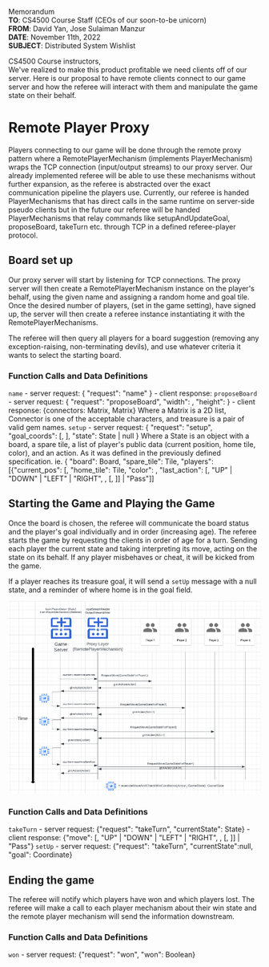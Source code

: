 Memorandum  
**TO**: CS4500 Course Staff (CEOs of our soon-to-be unicorn)  
**FROM**: David Yan, Jose Sulaiman Manzur  
**DATE**: November 11th, 2022  
**SUBJECT**: Distributed System Wishlist

CS4500 Course instructors,  
We've realized to make this product profitable we need clients off of our server. Here is our proposal to have remote
clients connect to our game server and how the referee will interact with them and manipulate the game state on their 
behalf.

# Remote Player Proxy
Players connecting to our game will be done through the remote proxy pattern where a RemotePlayerMechanism (implements PlayerMechanism)
wraps the TCP connection (input/output streams) to our proxy server. Our already implemented referee will be able to use these
mechanisms without further expansion, as the referee is abstracted over the exact communication pipeline the players use. 
Currently, our referee is handed PlayerMechanisms that has direct calls in the same runtime on server-side pseudo clients
but in the future  our referee will be handed PlayerMechanisms that relay commands like setupAndUpdateGoal, proposeBoard,
takeTurn etc. through TCP in a defined referee-player protocol.

## Board set up
Our proxy server will start by listening for TCP connections. The proxy server will then create a RemotePlayerMechanism instance on
the player's behalf, using the given name and assigning a random home and goal tile.
Once the desired number of players, (set in the game setting), have signed up, the server will then create a referee instance 
instantiating it with the RemotePlayerMechanisms.

The referee will then query all players for a board suggestion (removing any exception-raising, non-terminating devils),
and use whatever criteria it wants to select the starting board.

### Function Calls and Data Definitions
`name`
	- server request: { "request": "name" }
    - client response: <String>
`proposeBoard`
	- server request: { "request": "proposeBoard", "width": <Int>, "height": <Int> }
	- client response: {connectors: Matrix<Connector>, Matrix<Treasure>}
		Where a Matrix is a 2D list, Connector is one of the acceptable characters,
		and treasure is a pair of valid gem names.
`setup`
	- server request: { "request": "setup", "goal_coords": [<Int>, <Int>], "state": State | null }
		Where a State is an object with a board, a spare tile, a list of player's public data (current position, home tile, color),
		and an action. As it was defined in the previously defined specification. ie. { "board": Board, "spare_tile": Tile, 
"players": [{"current_pos": [<Int><Int>, "home_tile": Tile, "color": <String>, "last_action": [<Int>, "UP" | "DOWN" | "LEFT" | "RIGHT", <Int>, [<Int>, <Int>]] | "Pass"]]

## Starting the Game and Playing the Game
Once the board is chosen, the referee will communicate the board status and the player's goal individually and in order (increasing age).
The referee starts the game by requesting the clients in order of age for a turn. Sending each player the current state and 
taking interpreting its move, acting on the state on its behalf.
If any player misbehaves or cheat, it will be kicked from the game.

If a player reaches its treasure goal, it will send a `setUp` message with a null state, and a reminder of where 
home is in the goal field.

![Sequence diagram of 4 users and a game server.](proxy_server_cs4500.PNG)

### Function Calls and Data Definitions
`takeTurn`
	- server request: {"request": "takeTurn", "currentState": State}
	- client response: {"move": [<Int>, "UP" | "DOWN" | "LEFT" | "RIGHT", <Int>, [<Int>, <Int>]] | "Pass"}
`setUp`
	- server request: {"request": "takeTurn", "currentState":null, "goal": Coordinate}


## Ending the game
The referee will notify which players have won and which players lost. The referee will make a call to each 
player mechanism about their win state and the remote player mechanism will send the information downstream.

### Function Calls and Data Definitions
`won`
	- server request: {"request": "won", "won": Boolean}